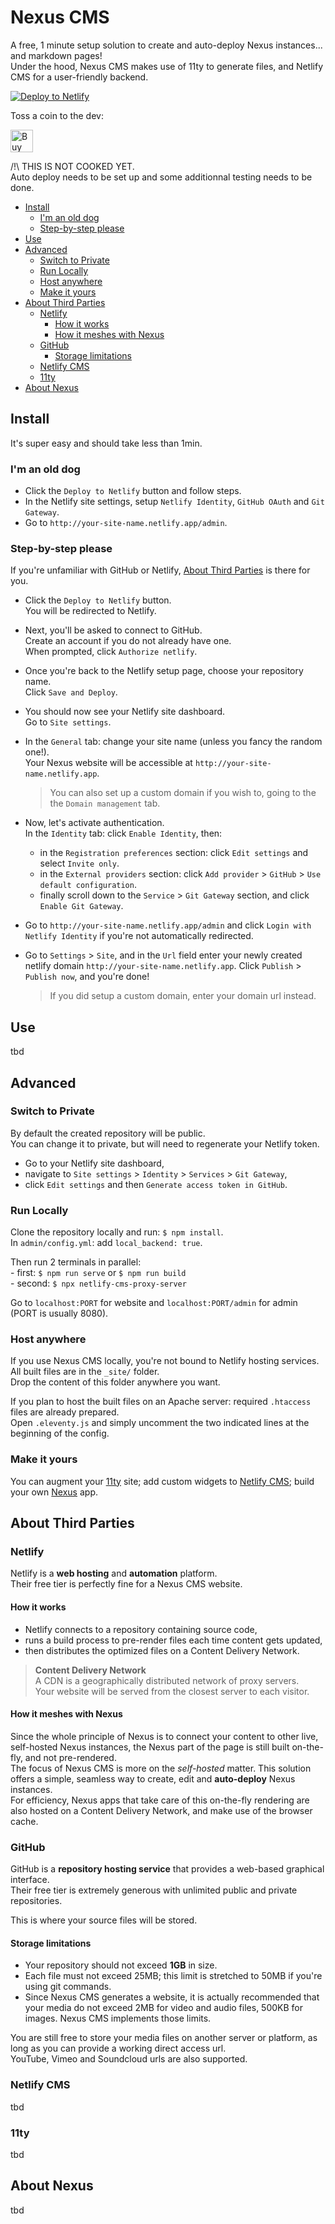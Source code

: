 # Nexus CMS

A free, 1 minute setup solution to create and auto-deploy Nexus instances... and markdown pages!  
Under the hood, Nexus CMS makes use of 11ty to generate files, and Netlify CMS for a user-friendly backend.  

<a target="_blank" href="https://app.netlify.com/start/deploy?repository=https://github.com/I-is-as-I-does/Nexus-CMS"><img src="https://www.netlify.com/img/deploy/button.svg" alt="Deploy to Netlify"></a>

Toss a coin to the dev:

<a href='https://ko-fi.com/I2I17EOYP' target='_blank'><img height='36' style='border:0px;height:36px;' src='https://cdn.ko-fi.com/cdn/kofi2.png?v=3' border='0' alt='Buy Me a Coffee at ko-fi.com' /></a>

/!\ THIS IS NOT COOKED YET.  
Auto deploy needs to be set up and some additionnal testing needs to be done.

- [Install](#install)
  - [I'm an old dog](#im-an-old-dog)
  - [Step-by-step please](#step-by-step-please)
- [Use](#use)
- [Advanced](#advanced)
  - [Switch to Private](#switch-to-private)
  - [Run Locally](#run-locally)
  - [Host anywhere](#host-anywhere)
  - [Make it yours](#make-it-yours)
- [About Third Parties](#about-third-parties)
  - [Netlify](#netlify)
    - [How it works](#how-it-works)
    - [How it meshes with Nexus](#how-it-meshes-with-nexus)
  - [GitHub](#github)
    - [Storage limitations](#storage-limitations)
  - [Netlify CMS](#netlify-cms)
  - [11ty](#11ty)
- [About Nexus](#about-nexus)

## Install

It's super easy and should take less than 1min.

### I'm an old dog

- Click the `Deploy to Netlify` button and follow steps.
- In the Netlify site settings, setup `Netlify Identity`, `GitHub OAuth` and `Git Gateway`.
- Go to `http://your-site-name.netlify.app/admin`.

### Step-by-step please

If you're unfamiliar with GitHub or Netlify, [About Third Parties](#about-third-parties) is there for you.

- Click the `Deploy to Netlify` button.  
  You will be redirected to Netlify.

- Next, you'll be asked to connect to GitHub.   
  Create an account if you do not already have one.  
  When prompted, click `Authorize netlify`.

- Once you're back to the Netlify setup page, choose your repository name.  
  Click `Save and Deploy`.

- You should now see your Netlify site dashboard.  
  Go to `Site settings`. 

- In the `General` tab: change your site name (unless you fancy the random one!).  
  Your Nexus website will be accessible at `http://your-site-name.netlify.app`.
  > You can also set up a custom domain if you wish to, going to the the `Domain management` tab.

- Now, let's activate authentication.  
  In the `Identity` tab: click `Enable Identity`, then:
  - in the `Registration preferences` section: click `Edit settings` and select `Invite only`.
  - in the `External providers` section: click `Add provider` > `GitHub` > `Use default configuration`.
  - finally scroll down to the `Service` > `Git Gateway` section, and click `Enable Git Gateway`.	
  
- Go to `http://your-site-name.netlify.app/admin` and click `Login with Netlify Identity` if you're not automatically redirected.
- Go to `Settings` > `Site`, and in the `Url` field enter your newly created netlify domain `http://your-site-name.netlify.app`. Click `Publish` > `Publish now`, and you're done!
  > If you did setup a custom domain, enter your domain url instead.

## Use

tbd

## Advanced

### Switch to Private

By default the created repository will be public.  
You can change it to private, but will need to regenerate your Netlify token.  
- Go to your Netlify site dashboard,
- navigate to `Site settings` > `Identity` > `Services` > `Git Gateway`,
- click `Edit settings` and then `Generate access token in GitHub`.

### Run Locally

Clone the repository locally and run: `$ npm install`.  
In `admin/config.yml`: add `local_backend: true`.   

Then run 2 terminals in parallel:  
    - first: `$ npm run serve` or `$ npm run build`  
    - second: `$ npx netlify-cms-proxy-server`  

Go to `localhost:PORT` for website and `localhost:PORT/admin` for admin (PORT is usually 8080).

### Host anywhere

If you use Nexus CMS locally, you're not bound to Netlify hosting services.   
All built files are in the `_site/` folder.  
Drop the content of this folder anywhere you want.  

If you plan to host the built files on an Apache server: required `.htaccess` files are already prepared.  
Open `.eleventy.js` and simply uncomment the two indicated lines at the beginning of the config.  

### Make it yours

You can augment your [11ty](https://github.com/11ty/eleventy/) site; add custom widgets to [Netlify CMS](https://github.com/netlify/netlify-cms); build your own [Nexus](https://github.com/I-is-as-I-does/Nexus) app.

## About Third Parties

### Netlify

Netlify is a **web hosting** and **automation** platform.  
Their free tier is perfectly fine for a Nexus CMS website.

#### How it works

- Netlify connects to a repository containing source code,
- runs a build process to pre-render files each time content gets updated,
- then distributes the optimized files on a Content Delivery Network.

> **Content Delivery Network**  
> A CDN is a geographically distributed network of proxy servers.  
Your website will be served from the closest server to each visitor.  
     
#### How it meshes with Nexus 

Since the whole principle of Nexus is to connect your content to other live, self-hosted Nexus instances, the Nexus part of the page is still built on-the-fly, and not pre-rendered.  
The focus of Nexus CMS is more on the *self-hosted* matter. This solution offers a simple, seamless way to create, edit and **auto-deploy** Nexus instances.  
For efficiency, Nexus apps that take care of this on-the-fly rendering are also hosted on a Content Delivery Network, and make use of the browser cache.

### GitHub

GitHub is a **repository hosting service** that provides a web-based graphical interface.  
Their free tier is extremely generous with unlimited public and private repositories.

This is where your source files will be stored.

#### Storage limitations

- Your repository should not exceed **1GB** in size.  
- Each file must not exceed 25MB; this limit is stretched to 50MB if you're using git commands.  
- Since Nexus CMS generates a website, it is actually recommended that your media do not exceed 2MB for video and audio files, 500KB for images. Nexus CMS implements those limits.
    
You are still free to store your media files on another server or platform, as long as you can provide a working direct access url.  
YouTube, Vimeo and Soundcloud urls are also supported.

### Netlify CMS

tbd

### 11ty

tbd

## About Nexus

tbd
